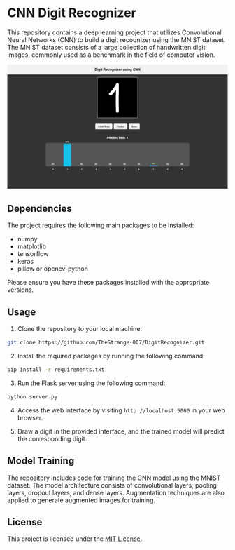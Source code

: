 # CNN Digit Recognizer

This repository contains a deep learning project that utilizes Convolutional Neural Networks (CNN) to build a digit recognizer using the MNIST dataset. The MNIST dataset consists of a large collection of handwritten digit images, commonly used as a benchmark in the field of computer vision.

![DigitRecognizer](/analysis/preview.png)

## Dependencies

The project requires the following main packages to be installed:

- numpy
- matplotlib
- tensorflow
- keras
- pillow or opencv-python

Please ensure you have these packages installed with the appropriate versions.

## Usage

1. Clone the repository to your local machine:

```bash
git clone https://github.com/TheStrange-007/DigitRecognizer.git
```

2. Install the required packages by running the following command:

```bash
pip install -r requirements.txt
```

3. Run the Flask server using the following command:

```bash
python server.py
```

4. Access the web interface by visiting `http://localhost:5000` in your web browser.

5. Draw a digit in the provided interface, and the trained model will predict the corresponding digit.

## Model Training

The repository includes code for training the CNN model using the MNIST dataset. The model architecture consists of convolutional layers, pooling layers, dropout layers, and dense layers. Augmentation techniques are also applied to generate augmented images for training.

## License

This project is licensed under the [MIT License](LICENSE).
